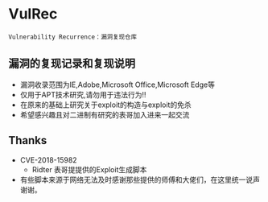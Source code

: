 # VulRec


  `Vulnerability Recurrence：漏洞复现仓库`

  ## 漏洞的复现记录和复现说明
  - 漏洞收录范围为IE,Adobe,Microsoft Office,Microsoft Edge等
  - 仅用于APT技术研究,请勿用于违法行为!!
  - 在原来的基础上研究关于exploit的构造与exploit的免杀
  - 希望感兴趣且对二进制有研究的表哥加入进来一起交流

  ## Thanks
+ CVE-2018-15982
  - Ridter 表哥提提供的Exploit生成脚本
+ 有些脚本来源于网络无法及时感谢那些提供的师傅和大佬们，在这里统一说声谢谢。
